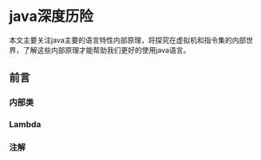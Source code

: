 # java深度历险
本文主要关注java主要的语言特性内部原理，将探究在虚拟机和指令集的内部世界，了解这些内部原理才能帮助我们更好的使用java语言。

## 前言

### 内部类

### Lambda 

### 注解
 